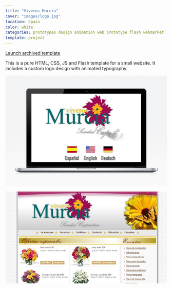 ```yaml
---
title: "Viveros Murcia"
cover: "images/logo.jpg"
location: Spain
color: white
categories: prototypes design animation web prototype flash webmarket
template: project
---
```


<p class="align-center">
<a class="btn" href="http://work.joanmira.com/webs/viverosmurcia/" target="_blank">Launch archived template</a>
</p>

This is a pure HTML, CSS, JS and Flash template for a small website. It includes a custom logo design with animated typography.

![](./images/1.jpg)

![](./images/2.jpg)

